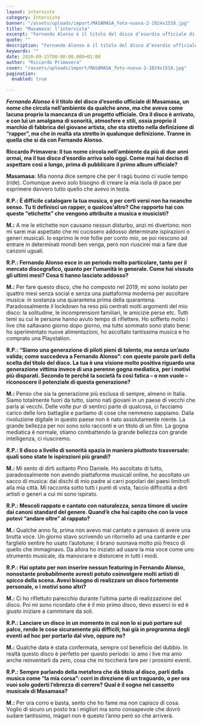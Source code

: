 ```yaml
---
layout: interviste
category: Interviste
banner: "/assets/uploads/import/MASAMASA_foto-nuova-2-1024x1518.jpg"
title: "Masamasa: l’intervista"
excerpt: "Fernando Alonso è il titolo del disco d’esordio ufficiale di Masamasa, un nome che circola nell’ambiente da qualche anno, ma che aveva come lacuna proprio la mancanza di un progetto ufficiale. Ora il disco è arrivato, e con lui un amalgama di sonorità, atmosfere e stili, ossia proprio il marchio di fabbrica del giovane artista,…"
quote: ""
description: "Fernando Alonso è il titolo del disco d’esordio ufficiale di Masamasa, un nome che circola nell’ambiente da qualche anno, ma che aveva come lacuna proprio la mancanza di un progetto ufficiale. Ora il disco è arrivato, e con lui un amalgama di sonorità, atmosfere e stili, ossia proprio il marchio di fabbrica del giovane artista,…"
keywords: ""
date: 2020-09-15T00:00:00.000+01:00
author: "Riccardo Primavera"
cover: "/assets/uploads/import/MASAMASA_foto-nuova-2-1024x1518.jpg"
pagination:
  enabled: true

---
```


**_Fernando Alonso_ è il titolo del disco d’esordio ufficiale di Masamasa, un nome che circola nell’ambiente da qualche anno, ma che aveva come lacuna proprio la mancanza di un progetto ufficiale. Ora il disco è arrivato, e con lui un amalgama di sonorità, atmosfere e stili, ossia proprio il marchio di fabbrica del giovane artista, che sta stretto nella definizione di “rapper”, ma che in realtà sta stretto in qualunque definizione. Tranne in quella che si dà con Fernando Alonso.**

**Riccardo Primavera: Il tuo nome circola nell’ambiente da più di due anni ormai, ma il tuo disco d’esordio arriva solo oggi. Come mai hai deciso di aspettare così a lungo, prima di pubblicare il primo album ufficiale?**

**Masamasa:** Mia nonna dice sempre che per il ragù buono ci vuole tempo (ride). Comunque avevo solo bisogno di creare la mia isola di pace per esprimere davvero tutto quello che avevo in testa.

**R.P.: È difficile catalogare la tua musica, e per certi versi non ha neanche senso. Tu ti definisci un rapper, o qualcos’altro? Che rapporto hai con queste “etichette” che vengono attribuite a musica e musicisti?**

**M.:** A me le etichette non causano nessun disturbo, anzi mi divertono: non mi sarei mai aspettato che mi cucissero addosso determinate ispirazioni o generi musicali. Io esprimo le mie follie per conto mio, se poi riescono ad entrare in determinati mondi ben venga, però non riuscirei mai a fare due canzoni uguali.

**R.P.: Fernando Alonso esce in un periodo molto particolare, tanto per il mercato discografico, quanto per l’umanità in generale. Come hai vissuto gli ultimi mesi? Cosa ti hanno lasciato addosso?**

**M.:** Per fare questo disco, che ho composto nel 2019, mi sono isolato per quattro mesi senza social e senza una piattaforma moderna per ascoltare musica: in sostanza una quarantena prima della quarantena. Paradossalmente il lockdown ha reso più centrati molti argomenti del mio disco: la solitudine, le incomprensioni familiari, le amicizie perse etc. Tutti temi su cui le persone hanno avuto tempo di riflettere. Ho sofferto molto i live che saltavano giorno dopo giorno, ma tutto sommato sono stato bene: ho sperimentato nuove alimentazioni, ho ascoltato tantissima musica e ho comprato una Playstation.

**R.P.: “Siamo una generazione di piloti pieni di talento, ma senza un’auto valida; come succedeva a Fernando Alonso”: con queste parole parli della scelta del titolo del disco. La tua è una visione molto positiva riguardo una generazione vittima invece di una perenne gogna mediatica, per i motivi più disparati. Secondo te perché la società fa così fatica – o non vuole – riconoscere il potenziale di questa generazione?**

**M.:** Penso che sia la generazione più esclusa di sempre, almeno in Italia. Siamo totalmente fuori da tutto, siamo nati giovani in un paese di vecchi che parla ai vecchi. Delle volte pur di sentirci parte di qualcosa, ci facciamo carico delle loro battaglie e parliamo di cose che nemmeno sappiamo. Dalla rivoluzione digitale in questo paese non è nato assolutamente niente. La grande bellezza per noi sono solo racconti e un titolo di un film. La gogna mediatica è normale, stiamo combattendo la grande bellezza con grande intelligenza, ci riusciremo.

**R.P.: Il disco a livello di sonorità spazia in maniera piuttosto trasversale: quali sono state le ispirazioni più grandi?** 

**M.:** Mi sento di dirti soltanto Pino Daniele. Ho ascoltato di tutto, paradossalmente non avendo piattaforme musicali online, ho ascoltato un sacco di musica: dai dischi di mio padre ai carri popolari dei paesi limitrofi alla mia città. Mi racconta sotto tutti i punti di vista, faccio difficoltà a dirti artisti o generi a cui mi sono ispirato.

**R.P.: Mescoli rappato e cantato con naturalezza, senza timore di uscire dai canoni standard del genere. Quand’è che hai capito che con la voce potevi “andare oltre” al rappato?**

**M.:** Qualche anno fa, prima non avevo mai cantato e pensavo di avere una brutta voce. Un giorno stavo scrivendo un ritornello ad una cantante e per farglielo sentire ho usato l’autotune; il brano suonava molto più fresco di quello che immaginavo. Da allora ho iniziato ad usare la mia voce come uno strumento musicale, da manovrare e distorcere in tutti i modi.

**R.P.: Hai optato per non inserire nessun featuring in Fernando Alonso, nonostante probabilmente avresti potuto coinvolgere molti artisti di spicco della scena. Avevi bisogno di realizzare un disco fortemente personale, o i motivi sono altri?**

**M.:** Ci ho riflettuto parecchio durante l’ultima parte di realizzazione del disco. Poi mi sono ricordato che è il mio primo disco, devo esserci io ed è giusto iniziare a camminare da soli.

**R.P.: Lanciare un disco in un momento in cui non lo si può portare sul palco, rende le cose sicuramente più difficili; hai già in programma degli eventi ad hoc per portarlo dal vivo, oppure no?**

**M.:** Qualche data è stata confermata, sempre col beneficio del dubbio. In realtà questo disco è perfetto per questo periodo: io amo i live ma amo anche reinventarli da zero, cosa che mi toccherà fare per i prossimi eventi.

**R.P.: Sempre parlando della metafora che dà titolo al disco, parli della musica come “la mia corsa”: corri in direzione di un traguardo, o per ora vuoi solo goderti l’ebrezza di correre? Qual è il sogno nel cassetto musicale di Masamasa?**

**M.:** Per ora corro e basta, sento che ho fame ma non capisco di cosa. Voglio di sicuro un posto tra i migliori ma sono consapevole che dovrò sudare tantissimo, magari non è questo l’anno però so che arriverà.